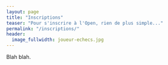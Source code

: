 ```yaml
---
layout: page
title: "Inscriptions"
teaser: "Pour s'inscrire à l'Open, rien de plus simple..."
permalink: "/inscriptions/"
header:
  image_fullwidth: joueur-echecs.jpg
---
```

Blah blah.
